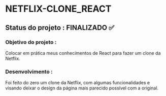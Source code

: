 # NETFLIX-CLONE_REACT
## Status do projeto : FINALIZADO ✅

### Objetivo do projeto :
 Colocar em prática meus conhecimentos de React para fazer um clone da Netflix.
 
### Desenvolvimento : 
  Foi feito do zero um clone da Netflix, com algumas funcionalidades e visando deixar o design da página mais parecido possível com a original.


  
